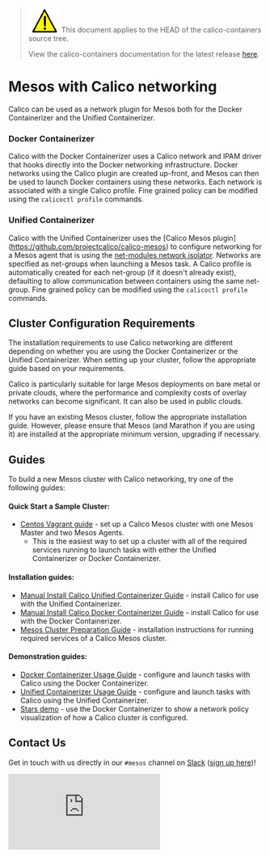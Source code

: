 <!--- master only -->
> ![warning](../images/warning.png) This document applies to the HEAD of the calico-containers source tree.
>
> View the calico-containers documentation for the latest release [here](https://github.com/projectcalico/calico-containers/blob/v0.18.0/README.md).
<!--- else
> You are viewing the calico-containers documentation for release **release**.
<!--- end of master only -->

# Mesos with Calico networking
Calico can be used as a network plugin for Mesos both for the Docker
Containerizer and the Unified Containerizer.

### Docker Containerizer
Calico with the Docker Containerizer uses a Calico network and IPAM 
driver that hooks directly into the Docker networking infrastructure.
Docker networks using the Calico plugin are created up-front, and Mesos 
can then be used to launch Docker containers using these networks.  Each
network is associated with a single Calico profile.  Fine grained policy
can be modified using the `calicoctl profile` commands.

### Unified Containerizer
Calico with the Unified Containerizer uses the [Calico Mesos plugin]
(https://github.com/projectcalico/calico-mesos) to configure
networking for a Mesos agent that is using the [net-modules network
isolator](https://github.com/mesosphere/net-modules). Networks are
specified as net-groups when launching a Mesos task.  A Calico
profile is automatically created for each net-group (if it doesn't
already exist), defaulting to allow communication between containers
using the same net-group.  Fine grained policy can be modified using
the `calicoctl profile` commands.

## Cluster Configuration Requirements
The installation requirements to use Calico networking are different
depending on whether you are using the Docker Containerizer or the 
Unified Containerizer.  When setting up your cluster, follow the
appropriate guide based on your requirements.

Calico is particularly suitable for large Mesos deployments on bare 
metal or private clouds, where the performance and complexity costs of 
overlay networks can become significant. It can also be used in public 
clouds.

If you have an existing Mesos cluster, follow the appropriate
installation guide. However, please ensure that Mesos (and Marathon
if you are using it) are installed at the appropriate minimum
version, upgrading if necessary.

## Guides

To build a new Mesos cluster with Calico networking, try one of the
following guides:

#### Quick Start a Sample Cluster:
- [Centos Vagrant guide](Vagrant.md) - set up a Calico Mesos cluster with
  one Mesos Master and two Mesos Agents.
  - This is the easiest way to set up a cluster with all of the required
  services running to launch tasks with either the Unified Containerizer or
  Docker Containerizer.	

#### Installation guides:
- [Manual Install Calico Unified Containerizer Guide](ManualInstallCalicoUnifiedContainerizer.md) -
  install Calico for use with the Unified Containerizer.
- [Manual Install Calico Docker Containerizer Guide](ManualInstallCalicoDockerContainerizer.md) -
  install Calico for use with the Docker Containerizer.
- [Mesos Cluster Preparation Guide](MesosClusterPreparation.md) - installation
  instructions for running required services of a Calico Mesos cluster.

#### Demonstration guides:
- [Docker Containerizer Usage Guide](UsageGuideDockerContainerizer.md) - configure
  and launch tasks with Calico using the Docker Containerizer.
- [Unified Containerizer Usage Guide](UsageGuideUnifiedContainerizer.md) - configure
  and launch tasks with Calico using the Unified Containerizer.
- [Stars demo](stars-demo/) - use the Docker Containerizer to show
  a network policy visualization of how a Calico cluster is configured.

## Contact Us

Get in touch with us directly in our `#mesos` channel on
[Slack](https://calicousers.slack.com)
([sign up here](https://calicousers-slackin.herokuapp.com/))!

[![Analytics](https://calico-ga-beacon.appspot.com/UA-52125893-3/calico-containers/docs/mesos/README.md?pixel)](https://github.com/igrigorik/ga-beacon)
